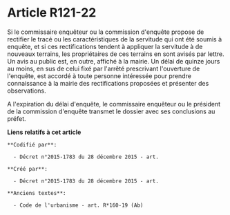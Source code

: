 # Article R121-22

Si le commissaire enquêteur ou la commission d'enquête propose de rectifier le tracé ou les caractéristiques de la servitude
qui ont été soumis à enquête, et si ces rectifications tendent à appliquer la servitude à de nouveaux terrains, les
propriétaires de ces terrains en sont avisés par lettre. Un avis au public est, en outre, affiché à la mairie. Un délai de
quinze jours au moins, en sus de celui fixé par l'arrêté prescrivant l'ouverture de l'enquête, est accordé à toute personne
intéressée pour prendre connaissance à la mairie des rectifications proposées et présenter des observations.

A l'expiration du délai d'enquête, le commissaire enquêteur ou le président de la commission d'enquête transmet le dossier
avec ses conclusions au préfet.

**Liens relatifs à cet article**

	**Codifié par**:

	  - Décret n°2015-1783 du 28 décembre 2015 - art.

	**Créé par**:

	  - Décret n°2015-1783 du 28 décembre 2015 - art.

	**Anciens textes**:

	  - Code de l'urbanisme - art. R*160-19 (Ab)
